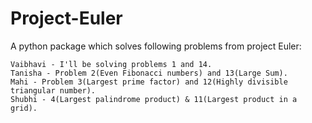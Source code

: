 # Project-Euler

A python package which solves following problems from project Euler:
```
Vaibhavi - I'll be solving problems 1 and 14.
Tanisha - Problem 2(Even Fibonacci numbers) and 13(Large Sum). 
Mahi - Problem 3(Largest prime factor) and 12(Highly divisible triangular number).
Shubhi - 4(Largest palindrome product) & 11(Largest product in a grid).
```
